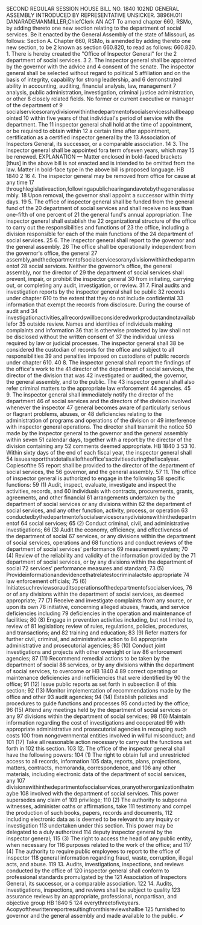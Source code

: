 SECOND REGULAR SESSION
HOUSE BILL NO. 1840
102ND GENERAL ASSEMBLY
INTRODUCED BY REPRESENTATIVE UNSICKER.
3896H.01I DANARADEMANMILLER,ChiefClerk
AN ACT
To amend chapter 660, RSMo, by adding thereto one new section relating to the department
of social services.
Be it enacted by the General Assembly of the state of Missouri, as follows:
Section A. Chapter 660, RSMo, is amended by adding thereto one new section, to be
2 known as section 660.820, to read as follows:
660.820. 1. There is hereby created the "Office of Inspector General" for the
2 department of social services.
3 2. The inspector general shall be appointed by the governor with the advice and
4 consent of the senate. The inspector general shall be selected without regard to political
5 affiliation and on the basis of integrity, capability for strong leadership, and
6 demonstrated ability in accounting, auditing, financial analysis, law, management
7 analysis, public administration, investigation, criminal justice administration, or other
8 closely related fields. No former or current executive or manager of the department of
9 socialservicesoranydivisionwithinthedepartmentofsocialservicesshallbeappointed
10 within five years of that individual's period of service with the department. The
11 inspector general shall hold at the time of appointment, or be required to obtain within
12 a certain time after appointment, certification as a certified inspector general by the
13 Association of Inspectors General, its successor, or a comparable association.
14 3. The inspector general shall be appointed fora term ofseven years, which may
15 be renewed.
EXPLANATION — Matter enclosed in bold-faced brackets [thus] in the above bill is not enacted and is
intended to be omitted from the law. Matter in bold-face type in the above bill is proposed language.
HB 1840 2
16 4. The inspector general may be removed from office for cause at any time
17 throughlegislativeaction,followingapublichearingandavotebythegeneralassembly.
18 Upon removal, the governor shall appoint a successor within thirty days.
19 5. The office of inspector general shall be funded from the general fund of the
20 department of social services and shall receive no less than one-fifth of one percent of
21 the general fund's annual appropriation. The inspector general shall establish the
22 organizational structure of the office to carry out the responsibilities and functions of
23 the office, including a division responsible for each of the main functions of the
24 department of social services.
25 6. The inspector general shall report to the governor and the general assembly.
26 The office shall be operationally independent from the governor's office, the general
27 assembly,andthedepartmentofsocialservicesoranydivisionwithinthedepartmentof
28 social services. Neither the governor's office, the general assembly, nor the director of
29 the department of social services shall prevent, impair, or prohibit the inspector general
30 from initiating, carrying out, or completing any audit, investigation, or review.
31 7. Final audits and investigation reports by the inspector general shall be public
32 records under chapter 610 to the extent that they do not include confidential
33 information that exempt the records from disclosure. During the course of audit and
34 investigationactivities,allrecordswillbeconsideredworkproductandnotavailablefor
35 outside review. Names and identities of individuals making complaints and information
36 that is otherwise protected by law shall not be disclosed without the written consent of
37 the individual unless required by law or judicial processes. The inspector general shall
38 be considered the custodian of records for the office and subject to all responsibilities
39 and penalties imposed on custodians of public records under chapter 610.
40 8. The inspector general shall report the findings of the office's work to the
41 director of the department of social services, the director of the division that was
42 investigated or audited, the governor, the general assembly, and to the public. The
43 inspector general shall also refer criminal matters to the appropriate law enforcement
44 agencies.
45 9. The inspector general shall immediately notify the director of the department
46 of social services and the directors of the division involved whenever the inspector
47 general becomes aware of particularly serious or flagrant problems, abuses, or
48 deficiencies relating to the administration of programs and operations of the division or
49 interference with inspector general operations. The director shall transmit the notice
50 made by the inspector general to the governor and the general assembly within seven
51 calendar days, together with a report by the director of the division containing any
52 comments deemed appropriate.
HB 1840 3
53 10. Within sixty days of the end of each fiscal year, the inspector general shall
54 issueareportthatdetailsalloftheoffice'sactivitiesduringthefiscalyear. Copiesofthe
55 report shall be provided to the director of the department of social services, the
56 governor, and the general assembly.
57 11. The office of inspector general is authorized to engage in the following
58 specific functions:
59 (1) Audit, inspect, evaluate, investigate and inspect the activities, records, and
60 individuals with contracts, procurements, grants, agreements, and other financial
61 arrangements undertaken by the department of social services or any divisions within
62 the department of social services, and any other function, activity, process, or operation
63 conductedbythedepartmentofsocialservicesoranydivisionswithinthedepartmentof
64 social services;
65 (2) Conduct criminal, civil, and administrative investigations;
66 (3) Audit the economy, efficiency, and effectiveness of the department of social
67 services, or any divisions within the department of social services, operations and
68 functions and conduct reviews of the department of social services’ performance
69 measurement system;
70 (4) Review of the reliability and validity of the information provided by the
71 department of social services, or by any divisions within the department of social
72 services’ performance measures and standard;
73 (5) Provideinformationandevidencethatrelatestocriminalactsto appropriate
74 law enforcement officials;
75 (6) Initiatesuchreviewsorauditsoperationsofthedepartmentofsocialservices,
76 or of any divisions within the department of social services, as deemed appropriate;
77 (7) Receive and investigate complaints from any source, or upon its own
78 initiative, concerning alleged abuses, frauds, and service deficiencies including
79 deficiencies in the operation and maintenance of facilities;
80 (8) Engage in prevention activities including, but not limited to, review of
81 legislation; review of rules, regulations, policies, procedures, and transactions; and
82 training and education;
83 (9) Refer matters for further civil, criminal, and administrative action to
84 appropriate administrative and prosecutorial agencies;
85 (10) Conduct joint investigations and projects with other oversight or law
86 enforcement agencies;
87 (11) Recommend remedial actions to be taken by the department of social
88 services, or by any divisions within the department of social services, to overcome or
HB 1840 4
89 correct operating or maintenance deficiencies and inefficiencies that were identified by
90 the office;
91 (12) Issue public reports as set forth in subsection 8 of this section;
92 (13) Monitor implementation of recommendations made by the office and other
93 audit agencies;
94 (14) Establish policies and procedures to guide functions and processes
95 conducted by the office;
96 (15) Attend any meetings held by the department of social services or any
97 divisions within the department of social services;
98 (16) Maintain information regarding the cost of investigations and cooperated
99 with appropriate administrative and prosecutorial agencies in recouping such costs
100 from nongovernmental entities involved in willful misconduct; and
101 (17) Take all reasonable action necessary to carry out the functions set forth in
102 this section.
103 12. The office of the inspector general shall have the following powers:
104 (1) The right to obtain full and unrestricted access to all records, information
105 data, reports, plans, projections, matters, contracts, memoranda, correspondence, and
106 any other materials, including electronic data of the department of social services, any
107 divisionswithinthedepartmentofsocialservices,oranyotherorganizationthatmaybe
108 involved with the department of social services. This power supersedes any claim of
109 privilege;
110 (2) The authority to subpoena witnesses, administer oaths or affirmations, take
111 testimony and compel the production of such books, papers, records and documents,
112 including electronic data as is deemed to be relevant to any inquiry or investigation
113 undertaken under this section. This power may be delegated to a duly authorized
114 deputy inspector general by the inspector general;
115 (3) The right to access the head of any public entity, when necessary for
116 purposes related to the work of the office; and
117 (4) The authority to require public employees to report to the office of inspector
118 general information regarding fraud, waste, corruption, illegal acts, and abuse.
119 13. Audits, investigations, inspections, and reviews conducted by the office of
120 inspector general shall conform to professional standards promulgated by the
121 Association of Inspectors General, its successor, or a comparable association.
122 14. Audits, investigations, inspections, and reviews shall be subject to quality
123 assurance reviews by an appropriate, professional, nonpartisan, and objective group
HB 1840 5
124 everythreetofiveyears. Acopyofthewrittenreportresultingfromthisreviewshallbe
125 furnished to governor and the general assembly and made available to the public.
✔
